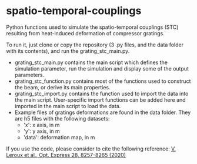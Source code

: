 # spatio-temporal-couplings
Python functions used to simulate the spatio-temporal couplings (STC) resulting from heat-induced deformation of compressor gratings.

To run it, just clone or copy the repository (3 .py files, and the data folder with its contents), and run the grating_stc_main.py.

* grating_stc_main.py contains the main script which defines the simulation parameter, run the simulation and display some of the output parameters.
* grating_stc_function.py contains most of the functions used to construct the beam, or derive its main properties.
* grating_stc_import.py contains the function used to import the data into the main script. User-specific import functions can be added here and imported in the main script to load the data.
* Example files of gratings deformations are found in the data folder. They are h5 files with the following datasets:
  * 'x': x axis, in m
  * 'y': y axis, in m
  * 'data': deformation map, in m


If you use the code, please consider to cite the following reference: [V. Leroux et al., Opt. Express 28, 8257-8265 (2020)](https://doi.org/10.1364/OE.386112)
